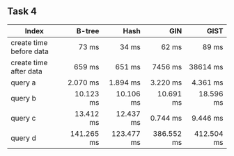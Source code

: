 ## Task 4
| Index                   | B-tree     | Hash       | GIN        | GIST       |
| ----------------------- | ----------:| ----------:| ----------:| ----------:|
| create time before data | 73 ms      | 34 ms      | 62 ms      | 89 ms      |
| create time after data  | 659 ms     | 651 ms     | 7456 ms    | 38614 ms   |
| query a                 | 2.070 ms   | 1.894 ms   | 3.220 ms   | 4.361 ms   |
| query b                 | 10.123 ms  | 10.106 ms  | 10.691 ms  | 18.596 ms  |
| query c                 | 13.412 ms  | 12.437 ms  | 0.744 ms   | 9.446 ms   |
| query d                 | 141.265 ms | 123.477 ms | 386.552 ms | 412.504 ms |